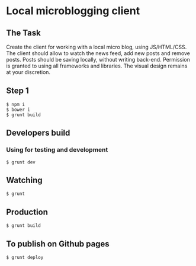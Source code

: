 # Local microblogging client

## The Task
Create the client for working with a local micro blog, using JS/HTML/CSS. The client should allow to watch the news feed, add new posts and remove posts. Posts should be saving locally, without writing back-end. Permission is granted to using all frameworks and libraries. The visual design remains at your discretion.

## Step 1

    $ npm i
    $ bower i
    $ grunt build

## Developers build
### Using for testing and development

    $ grunt dev

## Watching

    $ grunt

## Production

    $ grunt build

## To publish on Github pages

    $ grunt deploy
